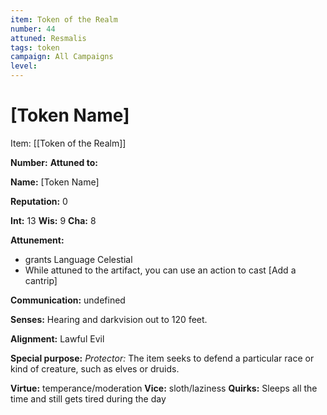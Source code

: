 ```yaml
---
item: Token of the Realm
number: 44
attuned: Resmalis 
tags: token
campaign: All Campaigns
level:
---
```

# [Token Name]



Item: [[Token of the Realm]]

**Number:** 
**Attuned to:**

**Name:** [Token Name]

**Reputation:** 0

**Int:** 13
**Wis:** 9
**Cha:** 8

**Attunement:**
* grants Language Celestial
* While attuned to the artifact, you can use an action to cast [Add a cantrip]

**Communication:** undefined

**Senses:** Hearing and darkvision out to 120 feet.

**Alignment:** Lawful Evil

**Special purpose:** _Protector:_ The item seeks to defend a particular race or kind of creature, such as elves or druids.

**Virtue:** temperance/moderation
**Vice:** sloth/laziness
**Quirks:** Sleeps all the time and still gets tired during the day